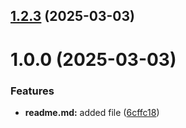 ## [1.2.3](https://github.com/Rodion-77/git-extended/compare/v1.0.0...v1.2.3) (2025-03-03)



# 1.0.0 (2025-03-03)


### Features

* **readme.md:** added file ([6cffc18](https://github.com/Rodion-77/git-extended/commit/6cffc184713a4248d6b1d79500565cd13511420b))



